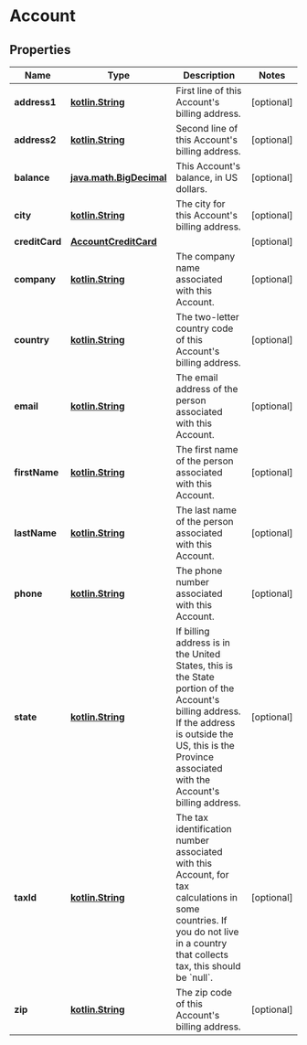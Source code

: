 
# Account

## Properties
Name | Type | Description | Notes
------------ | ------------- | ------------- | -------------
**address1** | [**kotlin.String**](.md) | First line of this Account&#x27;s billing address. |  [optional]
**address2** | [**kotlin.String**](.md) | Second line of this Account&#x27;s billing address. |  [optional]
**balance** | [**java.math.BigDecimal**](java.math.BigDecimal.md) | This Account&#x27;s balance, in US dollars. |  [optional]
**city** | [**kotlin.String**](.md) | The city for this Account&#x27;s billing address. |  [optional]
**creditCard** | [**AccountCreditCard**](AccountCreditCard.md) |  |  [optional]
**company** | [**kotlin.String**](.md) | The company name associated with this Account. |  [optional]
**country** | [**kotlin.String**](.md) | The two-letter country code of this Account&#x27;s billing address.  |  [optional]
**email** | [**kotlin.String**](.md) | The email address of the person associated with this Account. |  [optional]
**firstName** | [**kotlin.String**](.md) | The first name of the person associated with this Account. |  [optional]
**lastName** | [**kotlin.String**](.md) | The last name of the person associated with this Account. |  [optional]
**phone** | [**kotlin.String**](.md) | The phone number associated with this Account. |  [optional]
**state** | [**kotlin.String**](.md) | If billing address is in the United States, this is the State portion of the Account&#x27;s billing address. If the address is outside the US, this is the Province associated with the Account&#x27;s billing address.  |  [optional]
**taxId** | [**kotlin.String**](.md) | The tax identification number associated with this Account, for tax calculations in some countries. If you do not live in a country that collects tax, this should be &#x60;null&#x60;.  |  [optional]
**zip** | [**kotlin.String**](.md) | The zip code of this Account&#x27;s billing address. |  [optional]




